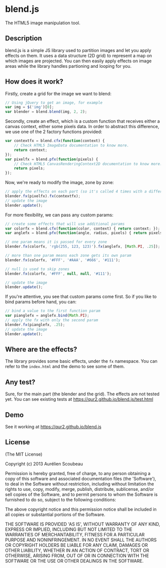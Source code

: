 # blend.js
The HTML5 image manipulation tool.


## Description
blend.js is a simple JS library used to partition images and let you apply effects on them. It uses a data structure (2D grid) to represent a map on which images are projected. You can then easily apply effects on image areas while the library handles partioning and looping for you.


## How does it work?
Firstly, create a grid for the image we want to blend:
```javascript
// Using jQuery to get an image, for example
var img = $('img')[0];
var blender = blend.blend(img, 2, 2);
```

Secondly, create an effect, which is a custom function that receives either a canvas context, either some pixels data.
In order to abstract this difference, we use one of the 2 factory functions provided:
```javascript
var contextfx = blend.cfx(function(context) {
	// Check HTML5 ImageData documentation to know more.
	return context;
});
var pixelfx = blend.pfx(function(pixels) {
	// Check HTML5 CanvasRenderingContext2D documentation to know more.
	return pixels;
});
```

Now, we're ready to modify the image, zone by zone:
```javascript
// apply the effects on each part (so it's called 4 times with a different context each time):
blender.fx(pixelfx).fx(contextfx);
// update the image
blender.update();
```

For more flexibility, we can pass any custom params:
```javascript
// create some effects that will use additional params
var colorfx = blend.cfx(function(color, context) { return context; });
var anglefx = blend.pfx(function(angle, radius, pixels) { return pixels; });

// one param means it is passed for every zone
blender.fx(colorfx, 'rgb(255, 123, 123)').fx(anglefx, [Math.PI, .25]);

// more than one param means each zone gets its own param
blender.fx(colorfx, '#FFF', '#AAA', '#666', '#111');

// null is used to skip zones
blender.fx(colorfx, '#FFF', null, null, '#111');

// update the image
blender.update();
```

If you're attentive, you see that custom params come first. So if you like to bind params before hand, you can:
```javascript
// bind a value to the first function param
var pianglefx = anglefx.bind(Math.PI);
// apply the fx with only the second param
blender.fx(pianglefx, .25);
// update the image
blender.update();
```


## Where are the effects?
The library provides some basic effects, under the `fx` namespace. You can refer to the `index.html` and the demo to see some of them.


## Any test?
Sure, for the main part (the blender and the grid). The effects are not tested yet.
You can see existing tests at https://qur2.github.io/blend.js/test.html


## Demo
See it working at https://qur2.github.io/blend.js


## License

(The MIT License)

Copyright (c) 2013 Aurélien Scoubeau

Permission is hereby granted, free of charge, to any person obtaining
a copy of this software and associated documentation files (the
'Software'), to deal in the Software without restriction, including
without limitation the rights to use, copy, modify, merge, publish,
distribute, sublicense, and/or sell copies of the Software, and to
permit persons to whom the Software is furnished to do so, subject to
the following conditions:

The above copyright notice and this permission notice shall be
included in all copies or substantial portions of the Software.

THE SOFTWARE IS PROVIDED 'AS IS', WITHOUT WARRANTY OF ANY KIND,
EXPRESS OR IMPLIED, INCLUDING BUT NOT LIMITED TO THE WARRANTIES OF
MERCHANTABILITY, FITNESS FOR A PARTICULAR PURPOSE AND NONINFRINGEMENT.
IN NO EVENT SHALL THE AUTHORS OR COPYRIGHT HOLDERS BE LIABLE FOR ANY
CLAIM, DAMAGES OR OTHER LIABILITY, WHETHER IN AN ACTION OF CONTRACT,
TORT OR OTHERWISE, ARISING FROM, OUT OF OR IN CONNECTION WITH THE
SOFTWARE OR THE USE OR OTHER DEALINGS IN THE SOFTWARE.
